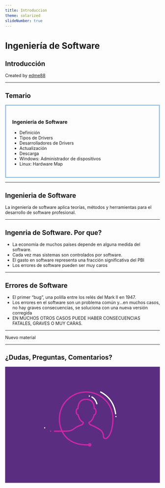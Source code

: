 ```yaml
---
title: Introduccion
theme: solarized
slideNumber: true
---
```


# Ingeniería de Software
## Introducción
Created by <i class="fab fa-telegram"></i>
[edme88]("https://t.me/edme88")

---
<!-- .slide: style="font-size: 0.60em" -->
<style>
.grid-item {
    border: 3px solid rgba(121, 177, 217, 0.8);
    padding: 20px;
    text-align: left !important;
}
</style>
## Temario
<div class="grid-item">

### Ingeniería de Software
* Definición
* Tipos de Drivers
* Desarrolladores de Drivers
* Actualización
* Descarga
* Windows: Administrador de dispositivos
* Linux: Hardware Map
</div>

---
## Ingenieria de Software
La ingeniería de software aplica teorías, métodos y herramientas para el desarrollo de software profesional.

---
## Ingenria de Software. Por que?
* La economía de muchos países depende en alguna medida del software.
* Cada vez mas sistemas son controlados por software.
* El gasto en software representa una fracción significativa del PBI
* Los errores de software pueden ser muy caros

---
## Errores de Software
* El primer “bug”, una polilla entre los relés del Mark II en 1947.
* Los errores en el software son un problema común y...en muchos casos, no hay graves consecuencias, 
se soluciona con una nueva versión corregida
* EN MUCHOS OTROS CASOS PUEDE HABER CONSECUENCIAS FATALES, GRAVES O MUY CARAS.

---

Nuevo material

---
## ¿Dudas, Preguntas, Comentarios?
![DUDAS](images/pregunta.gif)
